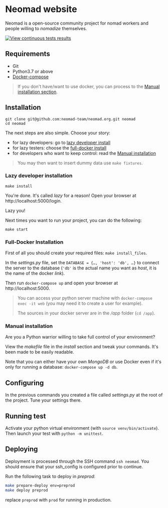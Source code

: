 # Neomad website

Neomad is a open-source community project for nomad workers and people
willing to _nomadize_ themselves.

[![View continuous tests results](https://circleci.com/gh/neomad-team/neomad.org.svg?style=shield)](https://circleci.com/gh/neomad-team/neomad.org)


## Requirements

- Git
- Python3.7 or above
- [Docker-compose](https://docs.docker.com/compose/)

> If you don't have/want to use docker, you can process to the
> [Manual installation section](#manual-installation).


## Installation

    git clone git@github.com:neomad-team/neomad.org.git neomad
    cd neomad

The next steps are also simple. Choose your story:

- for lazy developers: go to [lazy developer install](#lazy-developer-installation)
- for lazy testers: choose the [full-docker install](#full-docker-installation)
- for developers who want to keep control: read the [Manual installation](#manual-installation)

> You may then want to insert dummy data use `make fixtures`.

### Lazy developer installation

    make install

You're done. It's called _lazy_ for a reason!
Open your browser at http://localhost:5000/login.

Lazy you!

Next times you want to run your project, you can do the following:

    make start


### Full-Docker Installation

First of all you should create your required files: `make install_files`.

In the _settings.py_ file, set the `DATABASE = {…, 'host': 'db', …}` to
connect the server to the database (`'db'` is the actual name you want as
_host_, it is the name of the docker _link_).

Then run `docker-compose up` and open your browser at http://localhost:5000.

> You can access your python server machine with
> `docker-compose exec -it web` (you may need it to create a user for example).
>
> The sources in your docker server are in the _/app_ folder (`cd /app`).


### Manual installation

Are you a Python warrior willing to take full control of your environment?

View the _makefile_ file in the _install_ section and tweak your commands.
It's been made to be easily readable.

Note that you can either have your own _MongoDB_ or use Docker even if it's only
for running a database: `docker-compose up -d db`.


## Configuring

In the previous commands you created a file called _settings.py_ at the root of
the project.
Tune your settings there.


## Running test

Activate your python virtual environment (with `source venv/bin/activate`).
Then launch your test with `python -m unittest`.


## Deploying

Deployment is processed through the SSH command `ssh neomad`.
You should ensure that your ssh_config is configured prior to continue.

Run the following task to deploy in _preprod_:
```sh
make prepare-deploy env=preprod
make deploy preprod
```

replace `preprod` with `prod` for running in production.
